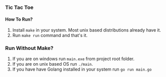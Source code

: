 ### Tic Tac Toe

#### How To Run?

1. Install `make` in your system. Most unix based distributions already have it.
2. Run `make run` command and that's it.

### Run Without Make?
1. If you are on windows run `main.exe` from project root folder.
2. If you are on unix based OS run `./main`.
3. If you have have Golang installed in your system run `go run main.go`
